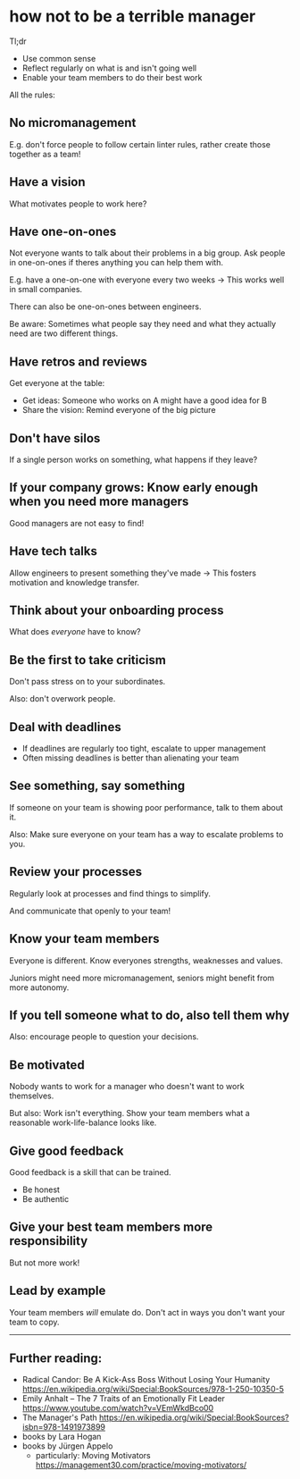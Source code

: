 # how not to be a terrible manager

Tl;dr

- Use common sense
- Reflect regularly on what is and isn't going well
- Enable your team members to do their best work

All the rules:

## No micromanagement

E.g. don't force people to follow certain linter rules,
rather create those together as a team!

## Have a vision

What motivates people to work here?

## Have one-on-ones

Not everyone wants to talk about their problems in a big group.
Ask people in one-on-ones if theres anything you can help them with.

E.g. have a one-on-one with everyone every two weeks
-> This works well in small companies.

There can also be one-on-ones between engineers.

Be aware: Sometimes what people say they need and what they actually need
are two different things.

## Have retros and reviews

Get everyone at the table:

- Get ideas: Someone who works on A might have a good idea for B
- Share the vision: Remind everyone of the big picture

## Don't have silos

If a single person works on something, what happens if they leave?

## If your company grows: Know early enough when you need more managers

Good managers are not easy to find!

## Have tech talks

Allow engineers to present something they've made
-> This fosters motivation and knowledge transfer.

## Think about your onboarding process

What does *everyone* have to know?

## Be the first to take criticism

Don't pass stress on to your subordinates.

Also: don't overwork people.

## Deal with deadlines

- If deadlines are regularly too tight, escalate to upper management
- Often missing deadlines is better than alienating your team

## See something, say something

If someone on your team is showing poor performance, talk to them about it.

Also: Make sure everyone on your team has a way to escalate problems to you.

## Review your processes

Regularly look at processes and find things to simplify.

And communicate that openly to your team!

## Know your team members

Everyone is different. Know everyones strengths, weaknesses and values.

Juniors might need more micromanagement, seniors might benefit from more autonomy. 

## If you tell someone what to do, also tell them why

Also: encourage people to question your decisions.

## Be motivated

Nobody wants to work for a manager who doesn't want to work themselves.

But also: Work isn't everything. Show your team members what a reasonable work-life-balance looks like.

## Give good feedback

Good feedback is a skill that can be trained.

- Be honest
- Be authentic

## Give your best team members more responsibility

But not more work!

## Lead by example

Your team members *will* emulate do. Don't act in ways you don't want your team to copy.

---

## Further reading:

- Radical Candor: Be A Kick-Ass Boss Without Losing Your Humanity <https://en.wikipedia.org/wiki/Special:BookSources/978-1-250-10350-5>
- Emily Anhalt – The 7 Traits of an Emotionally Fit Leader <https://www.youtube.com/watch?v=VEmWkdBco00>
- The Manager's Path <https://en.wikipedia.org/wiki/Special:BookSources?isbn=978-1491973899>
- books by Lara Hogan
- books by Jürgen Appelo
  - particularly: Moving Motivators <https://management30.com/practice/moving-motivators/>


